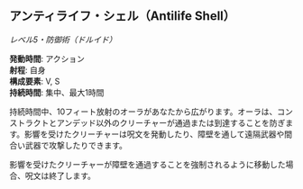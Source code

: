 ## アンティライフ・シェル（Antilife Shell）
*レベル5・防御術（ドルイド）*

**発動時間**: アクション  
**射程**: 自身  
**構成要素**: V, S  
**持続時間**: 集中、最大1時間

持続時間中、10フィート放射のオーラがあなたから広がります。オーラは、コンストラクトとアンデッド以外のクリーチャーが通過または到達することを防ぎます。影響を受けたクリーチャーは呪文を発動したり、障壁を通して遠隔武器や間合い武器で攻撃したりできます。

影響を受けたクリーチャーが障壁を通過することを強制されるように移動した場合、呪文は終了します。